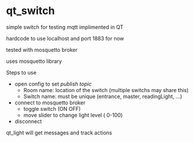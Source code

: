 # qt_switch
simple switch for testing mqtt implimented in QT

hardcode to use localhost and port 1883 for now

tested with mosquetto broker

uses mosquetto library

Steps to use
* open config to set _publish topic_
  * Room name: location of the switch (multiple switchs may share this)
  * Switch name: must be unique (entrance, master, readingLight, ...)
* connect to mosquetto broker
  * toggle switch (ON OFF)
  * move slider to change light level ( 0-100)
* disconnect


qt_light will get messages and track actions
